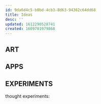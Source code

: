 ```yaml
---
id: 9da6d4c5-b0bd-4cb3-8d63-94362c64dd68
title: Ideas
desc: ''
updated: 1612290528741
created: 1609701979868
---
```


## ART



## APPS

## EXPERIMENTS

thought experiments:
